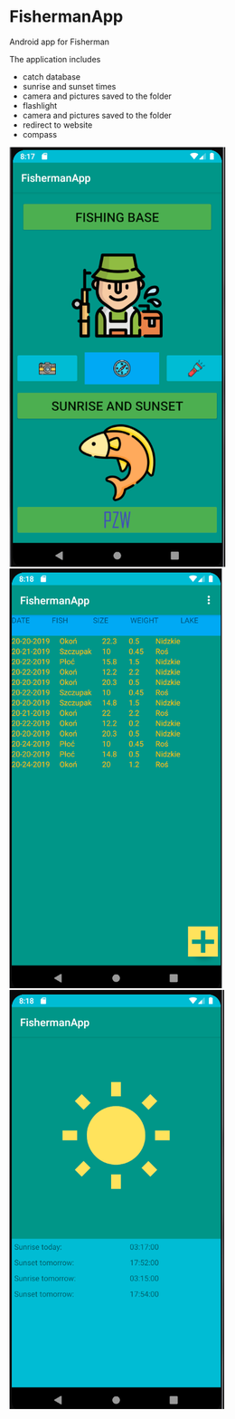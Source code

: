 # FishermanApp
Android app for Fisherman

The application includes
* catch database
* sunrise and sunset times
* camera and pictures saved to the folder
* flashlight
* camera and pictures saved to the folder
* redirect to website
* compass

![fishapp](./image/1.png) ![fishapp](./image/2.png) ![fishapp](./image/3.png) 
